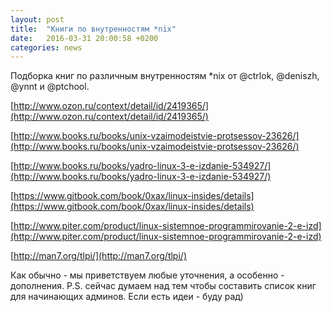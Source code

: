 ```yaml
---
layout: post
title:  "Книги по внутренностям *nix"
date:   2016-03-31 20:00:58 +0200
categories: news
---
```


Подборка книг по различным внутренностям *nix от @ctrlok, @deniszh, @ynnt и @ptchool.

[http://www.ozon.ru/context/detail/id/2419365/](http://www.ozon.ru/context/detail/id/2419365/) 

[http://www.books.ru/books/unix-vzaimodeistvie-protsessov-23626/](http://www.books.ru/books/unix-vzaimodeistvie-protsessov-23626/)

[http://www.books.ru/books/yadro-linux-3-e-izdanie-534927/](http://www.books.ru/books/yadro-linux-3-e-izdanie-534927/)

[https://www.gitbook.com/book/0xax/linux-insides/details](https://www.gitbook.com/book/0xax/linux-insides/details)

[http://www.piter.com/product/linux-sistemnoe-programmirovanie-2-e-izd](http://www.piter.com/product/linux-sistemnoe-programmirovanie-2-e-izd) 

[http://man7.org/tlpi/](http://man7.org/tlpi/)

Как обычно - мы приветствуем любые уточнения, а особенно - дополнения. 
P.S. сейчас думаем над тем чтобы составить список книг для начинающих админов. Если есть идеи - буду рад)
